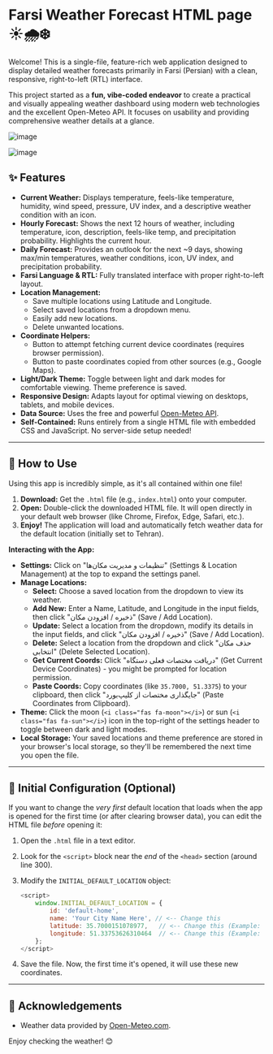 #  Farsi Weather Forecast HTML page ☀️🌧️❄️

Welcome! This is a single-file, feature-rich web application designed to display detailed weather forecasts primarily in Farsi (Persian) with a clean, responsive, right-to-left (RTL) interface.

This project started as a **fun, vibe-coded endeavor** to create a practical and visually appealing weather dashboard using modern web technologies and the excellent Open-Meteo API. It focuses on usability and providing comprehensive weather details at a glance.


![image](https://github.com/user-attachments/assets/bd15a266-2a6d-4d9f-9d8b-67e778af572c)

![image](https://github.com/user-attachments/assets/48d1a76b-9dc3-43b3-bfe9-4fb6c1bb7a58)


## ✨ Features

*   **Current Weather:** Displays temperature, feels-like temperature, humidity, wind speed, pressure, UV index, and a descriptive weather condition with an icon.
*   **Hourly Forecast:** Shows the next 12 hours of weather, including temperature, icon, description, feels-like temp, and precipitation probability. Highlights the current hour.
*   **Daily Forecast:** Provides an outlook for the next ~9 days, showing max/min temperatures, weather conditions, icon, UV index, and precipitation probability.
*   **Farsi Language & RTL:** Fully translated interface with proper right-to-left layout.
*   **Location Management:**
    *   Save multiple locations using Latitude and Longitude.
    *   Select saved locations from a dropdown menu.
    *   Easily add new locations.
    *   Delete unwanted locations.
*   **Coordinate Helpers:**
    *   Button to attempt fetching current device coordinates (requires browser permission).
    *   Button to paste coordinates copied from other sources (e.g., Google Maps).
*   **Light/Dark Theme:** Toggle between light and dark modes for comfortable viewing. Theme preference is saved.
*   **Responsive Design:** Adapts layout for optimal viewing on desktops, tablets, and mobile devices.
*   **Data Source:** Uses the free and powerful [Open-Meteo API](https://open-meteo.com/).
*   **Self-Contained:** Runs entirely from a single HTML file with embedded CSS and JavaScript. No server-side setup needed!

---

## 🚀 How to Use

Using this app is incredibly simple, as it's all contained within one file!

1.  **Download:** Get the `.html` file (e.g., `index.html`) onto your computer.
2.  **Open:** Double-click the downloaded HTML file. It will open directly in your default web browser (like Chrome, Firefox, Edge, Safari, etc.).
3.  **Enjoy!** The application will load and automatically fetch weather data for the default location (initially set to Tehran).

**Interacting with the App:**

*   **Settings:** Click on "تنظیمات و مدیریت مکان‌ها" (Settings & Location Management) at the top to expand the settings panel.
*   **Manage Locations:**
    *   **Select:** Choose a saved location from the dropdown to view its weather.
    *   **Add New:** Enter a Name, Latitude, and Longitude in the input fields, then click "ذخیره / افزودن مکان" (Save / Add Location).
    *   **Update:** Select a location from the dropdown, modify its details in the input fields, and click "ذخیره / افزودن مکان" (Save / Add Location).
    *   **Delete:** Select a location from the dropdown and click "حذف مکان انتخابی" (Delete Selected Location).
    *   **Get Current Coords:** Click "دریافت مختصات فعلی دستگاه" (Get Current Device Coordinates) - you might be prompted for location permission.
    *   **Paste Coords:** Copy coordinates (like `35.7000, 51.3375`) to your clipboard, then click "جایگذاری مختصات از کلیپ‌بورد" (Paste Coordinates from Clipboard).
*   **Theme:** Click the moon (`<i class="fas fa-moon"></i>`) or sun (`<i class="fas fa-sun"></i>`) icon in the top-right of the settings header to toggle between dark and light modes.
*   **Local Storage:** Your saved locations and theme preference are stored in your browser's local storage, so they'll be remembered the next time you open the file.

---

## 🔧 Initial Configuration (Optional)

If you want to change the *very first* default location that loads when the app is opened for the first time (or after clearing browser data), you can edit the HTML file *before* opening it:

1.  Open the `.html` file in a text editor.
2.  Look for the `<script>` block near the *end* of the `<head>` section (around line 300).
3.  Modify the `INITIAL_DEFAULT_LOCATION` object:

    ```javascript
    <script>
        window.INITIAL_DEFAULT_LOCATION = {
            id: 'default-home',
            name: 'Your City Name Here', // <-- Change this
            latitude: 35.7000151078977,   // <-- Change this (Example: Your Latitude)-DON'T forget the comma character
            longitude: 51.33753626310464  // <-- Change this (Example: Your Longitude)-No need to  comma character here
        };
    </script>
    ```
4.  Save the file. Now, the first time it's opened, it will use these new coordinates.

---

## 🙏 Acknowledgements

*   Weather data provided by [Open-Meteo.com](https://open-meteo.com/).

Enjoy checking the weather! 😊
